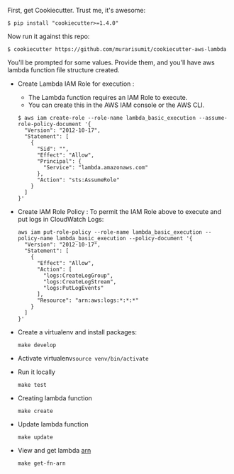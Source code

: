 First, get Cookiecutter. Trust me, it's awesome:

`$ pip install "cookiecutter>=1.4.0"`

Now run it against this repo:

`$ cookiecutter https://github.com/murarisumit/cookiecutter-aws-lambda`

You'll be prompted for some values. Provide them, and you'll have aws lambda function file structure created.


* Create Lambda IAM Role for execution : 
    * The Lambda function requires an IAM Role to execute.
    * You can create this in the AWS IAM console or the AWS CLI.
    ```shell
    $ aws iam create-role --role-name lambda_basic_execution --assume-role-policy-document '{
      "Version": "2012-10-17",
      "Statement": [
        {
          "Sid": "",
          "Effect": "Allow",
          "Principal": {
            "Service": "lambda.amazonaws.com"
          },
          "Action": "sts:AssumeRole"
        }
      ]
    }'
    ```

* Create IAM Role Policy : To permit the IAM Role above to execute and put logs in CloudWatch Logs:
    ```shell
    aws iam put-role-policy --role-name lambda_basic_execution --policy-name lambda_basic_execution --policy-document '{
      "Version": "2012-10-17",
      "Statement": [
        {
          "Effect": "Allow",
          "Action": [
            "logs:CreateLogGroup",
            "logs:CreateLogStream",
            "logs:PutLogEvents"
          ],
          "Resource": "arn:aws:logs:*:*:*"
        }
      ]
    }'
    ```

* Create a virtualenv and install packages: 
    ```shell
    make develop
    ```

* Activate virtualenv`source venv/bin/activate`

* Run it locally
    ```shell
    make test
    ```

* Creating lambda function 
    ```shell
    make create
    ```

* Update lambda function 
    ```shell
    make update
    ```

* View and get lambda [arn](https://docs.aws.amazon.com/general/latest/gr/aws-arns-and-namespaces.html)
    ```shell
    make get-fn-arn
    ```


